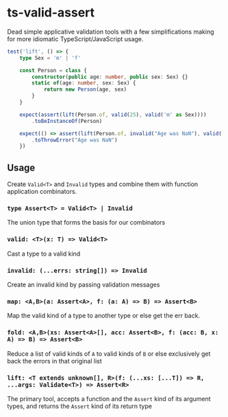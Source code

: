 # ts-valid-assert

Dead simple applicative validation tools with a few simplifications
making for more idiomatic TypeScript/JavaScript usage.

```typescript
test('lift', () => {
    type Sex = 'm' | 'f'

    const Person = class {
        constructor(public age: number, public sex: Sex) {}
        static of(age: number, sex: Sex) {
            return new Person(age, sex)
        }
    }

    expect(assert(lift(Person.of, valid(25), valid('m' as Sex))))
        .toBeInstanceOf(Person)

    expect(() => assert(lift(Person.of, invalid("Age was NaN"), valid('m' as Sex))))
        .toThrowError("Age was NaN")
    })
```

## Usage
Create `Valid<T>` and `Invalid` types and combine them with
function application combinators.

### `type Assert<T> = Valid<T> | Invalid`
The union type that forms the basis for our combinators

### `valid: <T>(x: T) => Valid<T>`
Cast a type to a valid kind

### `invalid: (...errs: string[]) => Invalid`
Create an invalid kind by passing validation messages

### `map: <A,B>(a: Assert<A>, f: (a: A) => B) => Assert<B>`
Map the valid kind of a type to another type or else get the
err back.

### `fold: <A,B>(xs: Assert<A>[], acc: Assert<B>, f: (acc: B, x: A) => B) => Assert<B>`
Reduce a list of valid kinds of `A` to valid kinds of `B` or else
exclusively get back the errors in that original list

### `lift: <T extends unknown[], R>(f: (...xs: [...T]) => R, ...args: Validate<T>) => Assert<R>`
The primary tool, accepts a function and the `Assert` kind of its
argument types, and returns the `Assert` kind of its return type
